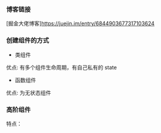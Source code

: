 <!--
 * @Author: wangshengxian
 * @Date: 2020-08-07 17:35:54
 * @LastEditors: wangshengxian
 * @LastEditTime: 2020-08-07 17:41:50
 * @Desc: react常用的开发技巧说明
-->

### 博客链接

[掘金大佬博客]https://juejin.im/entry/6844903677317103624

### 创建组件的方式

- 类组件

优点: 有多个组件生命周期，有自己私有的 state

- 函数组件

优点: 为无状态组件

### 高阶组件

特点：
